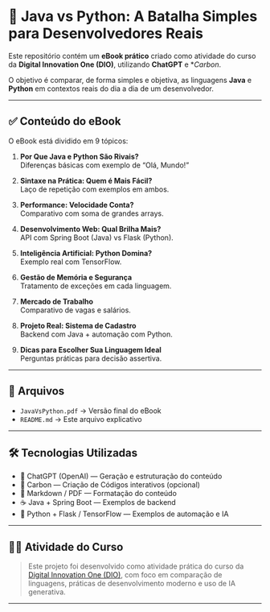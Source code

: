 # 📘 Java vs Python: A Batalha Simples para Desenvolvedores Reais

Este repositório contém um **eBook prático** criado como atividade do curso da **Digital Innovation One (DIO)**, utilizando **ChatGPT** e **Carbon*.

O objetivo é comparar, de forma simples e objetiva, as linguagens **Java** e **Python** em contextos reais do dia a dia de um desenvolvedor.

---

## ✅ Conteúdo do eBook

O eBook está dividido em 9 tópicos:

1. **Por Que Java e Python São Rivais?**  
   Diferenças básicas com exemplo de “Olá, Mundo!”

2. **Sintaxe na Prática: Quem é Mais Fácil?**  
   Laço de repetição com exemplos em ambos.

3. **Performance: Velocidade Conta?**  
   Comparativo com soma de grandes arrays.

4. **Desenvolvimento Web: Qual Brilha Mais?**  
   API com Spring Boot (Java) vs Flask (Python).

5. **Inteligência Artificial: Python Domina?**  
   Exemplo real com TensorFlow.

6. **Gestão de Memória e Segurança**  
   Tratamento de exceções em cada linguagem.

7. **Mercado de Trabalho**  
   Comparativo de vagas e salários.

8. **Projeto Real: Sistema de Cadastro**  
   Backend com Java + automação com Python.

9. **Dicas para Escolher Sua Linguagem Ideal**  
   Perguntas práticas para decisão assertiva.

---

## 📄 Arquivos

- `JavaVsPython.pdf` → Versão final do eBook  
- `README.md` → Este arquivo explicativo

---

## 🛠️ Tecnologias Utilizadas

- 🧠 ChatGPT (OpenAI) — Geração e estruturação do conteúdo  
- 🎨 Carbon — Criação de Códigos interativos (opcional)  
- 📝 Markdown / PDF — Formatação do conteúdo  
- ☕ Java + Spring Boot — Exemplos de backend  
- 🐍 Python + Flask / TensorFlow — Exemplos de automação e IA

---

## 👨‍🎓 Atividade do Curso

> Este projeto foi desenvolvido como atividade prática do curso da [Digital Innovation One (DIO)](https://www.dio.me/), com foco em comparação de linguagens, práticas de desenvolvimento moderno e uso de IA generativa.

---
